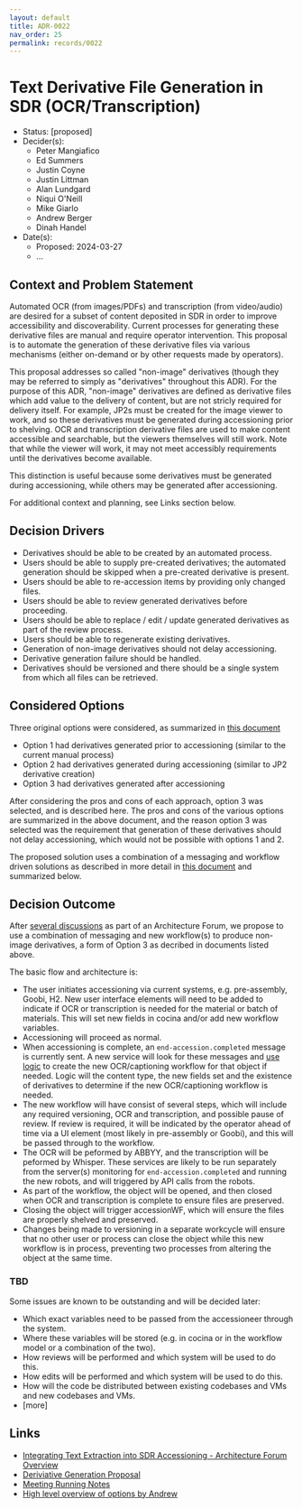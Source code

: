 ```yaml
---
layout: default
title: ADR-0022
nav_order: 25
permalink: records/0022
---
```

# Text Derivative File Generation in SDR (OCR/Transcription)

* Status: [proposed]
* Decider(s): <!-- required -->
  * Peter Mangiafico
  * Ed Summers
  * Justin Coyne
  * Justin Littman
  * Alan Lundgard
  * Niqui O'Neill
  * Mike Giarlo
  * Andrew Berger
  * Dinah Handel
* Date(s):
  * Proposed: 2024-03-27
  * ...

## Context and Problem Statement <!-- required -->

Automated OCR (from images/PDFs) and transcription (from video/audio) are desired for a subset of content deposited in SDR in order to improve accessibility and discoverability.  Current processes for generating these derivative files are manual and require operator intervention.  This proposal is to automate the generation of these derivative files via various mechanisms (either on-demand or by other requests made by operators).

This proposal addresses so called "non-image" derivatives (though they may be referred to simply as "derivatives" throughout this ADR).  For the purpose of this ADR, "non-image" derivatives are defined as derivative files which add value to the delivery of content, but are not stricly required for delivery itself.  For example, JP2s must be created for the image viewer to work, and so these derivatives must be generated during accessioning prior to shelving.  OCR and transcription derivative files are used to make content accessible and searchable, but the viewers themselves will still work. Note that while the viewer will work, it may not meet accessibly requirements until the derivatives become available.

This distinction is useful because some derivatives must be generated during accessioning, while others may be generated after accessioning.

For additional context and planning, see Links section below.

## Decision Drivers <!-- optional -->

* Derivatives should be able to be created by an automated process.
* Users should be able to supply pre-created derivatives; the automated generation should be skipped when a pre-created derivative is present.
* Users should be able to re-accession items by providing only changed files.
* Users should be able to review generated derivatives before proceeding.
* Users should be able to replace / edit / update generated derivatives as part of the review process.
* Users should be able to regenerate existing derivatives.
* Generation of non-image derivatives should not delay accessioning.
* Derivative generation failure should be handled.
* Derivatives should be versioned and there should be a single system from which all files can be retrieved.

## Considered Options <!-- required -->

Three original options were considered, as summarized in [this document](https://docs.google.com/document/d/10MzjOjwmuijHD5rgO5QxxuLKFwv94Lq29vDy0Y_xDUg)

* Option 1 had derivatives generated prior to accessioning (similar to the current manual process)
* Option 2 had derivatives generated during accessioning (similar to JP2 derivative creation)
* Option 3 had derivatives generated after accessioning

After considering the pros and cons of each approach, option 3 was selected, and is described here.  The pros and cons of the various options are summarized in the above document, and the reason option 3 was selected was the requirement that generation of these derivatives should not delay accessioning, which would not be possible with options 1 and 2.

The proposed solution uses a combination of a messaging and workflow driven solutions as described in more detail in [this document](https://docs.google.com/document/d/1JLJwio7xVDDh75KY3dZJIFPDep-92hoQJ5p9EgFKabY) and summarized below.

## Decision Outcome <!-- required -->

After [several discussions](https://docs.google.com/document/d/1H1zy-yCDErMTf2IWK1PdN9r_6IjqRqiREc0yYnaiYvo) as part of an Architecture Forum, we propose to use a combination of messaging and new workflow(s) to produce non-image derivatives, a form of Option 3 as decribed in documents listed above.

The basic flow and architecture is:

* The user initiates accessioning via current systems, e.g. pre-assembly, Goobi, H2.  New user interface elements will need to be added to indicate if OCR or transcription is needed for the material or batch of materials.  This will set new fields in cocina and/or add new workflow variables.
* Accessioning will proceed as normal.
* When accessioning is complete, an `end-accession.completed` message is currently sent.  A new service will look for these messages and [use logic](https://docs.google.com/document/d/1JLJwio7xVDDh75KY3dZJIFPDep-92hoQJ5p9EgFKabY/edit#heading=h.n930qglopzgc) to create the new OCR/captioning workflow for that object if needed.  Logic will the content type, the new fields set and the existence of derivatives to determine if the new OCR/captioning workflow is needed.
* The new workflow will have consist of several steps, which will include any required versioning, OCR and transcription, and possible pause of review.  If review is required, it will be indicated by the operator ahead of time via a UI element (most likely in pre-assembly or Goobi), and this will be passed through to the workflow.
* The OCR will be peformed by ABBYY, and the transcription will be peformed by Whisper.  These services are likely to be run separately from the server(s) monitoring for `end-accession.completed` and running the new robots, and will triggered by API calls from the robots.
* As part of the workflow, the object will be opened, and then closed when OCR and transcription is complete to ensure files are preserved.
* Closing the object will trigger accessionWF, which will ensure the files are properly shelved and preserved.
* Changes being made to versioning in a separate workcycle will ensure that no other user or process can close the object while this new workflow is in process, preventing two processes from altering the object at the same time.

### TBD

Some issues are known to be outstanding and will be decided later:

* Which exact variables need to be passed from the accessioneer through the system.
* Where these variables will be stored (e.g. in cocina or in the workflow model or a combination of the two).
* How reviews will be performed and which system will be used to do this.
* How edits will be performed and which system will be used to do this.
* How will the code be distributed between existing codebases and VMs and new codebases and VMs.
* [more]

## Links <!-- optional -->

* [Integrating Text Extraction into SDR Accessioning - Architecture Forum Overview](https://docs.google.com/document/d/1vzDFaD9BKmyDaJdXcVIp82Vd2BJ9hnuUH1KhXilEOWk)
* [Deriviative Generation Proposal](https://docs.google.com/document/d/1JLJwio7xVDDh75KY3dZJIFPDep-92hoQJ5p9EgFKabY)
* [Meeting Running Notes](https://docs.google.com/document/d/1H1zy-yCDErMTf2IWK1PdN9r_6IjqRqiREc0yYnaiYvo)
* [High level overview of options by Andrew](https://docs.google.com/document/d/10MzjOjwmuijHD5rgO5QxxuLKFwv94Lq29vDy0Y_xDUg)
